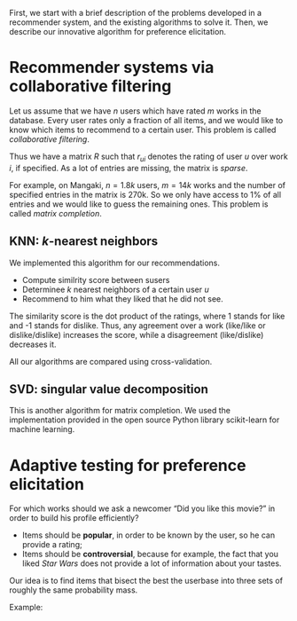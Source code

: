 First, we start with a brief description of the problems developed in a recommender system, and the existing algorithms to solve it. Then, we describe our innovative algorithm for preference elicitation.

# Recommender systems via collaborative filtering

Let us assume that we have $n$ users which have rated $m$ works in the database. Every user rates only a fraction of all items, and we would like to know which items to recommend to a certain user. This problem is called *collaborative filtering*.

Thus we have a matrix $R$ such that $r_{ui}$ denotes the rating of user $u$ over work $i$, if specified. As a lot of entries are missing, the matrix is *sparse*.

For example, on Mangaki, $n = 1.8k$ users, $m = 14k$ works and the number of specified entries in the matrix is 270k. So we only have access to 1% of all entries and we would like to guess the remaining ones. This problem is called *matrix completion*.

## KNN: $k$-nearest neighbors

We implemented this algorithm for our recommendations.

- Compute similrity score between susers
- Determinee $k$ nearest neighbors of a certain user $u$
- Recommend to him what they liked that he did not see.

The similarity score is the dot product of the ratings, where 1 stands for like and -1 stands for dislike. Thus, any agreement over a work (like/like or dislike/dislike) increases the score, while a disagreement (like/dislike) decreases it.

All our algorithms are compared using cross-validation.

## SVD: singular value decomposition

This is another algorithm for matrix completion. We used the implementation provided in the open source Python library scikit-learn for machine learning.

# Adaptive testing for preference elicitation

For which works should we ask a newcomer “Did you like this movie?” in order to build his profile efficiently?

- Items should be **popular**, in order to be known by the user, so he can provide a rating;
- Items should be **controversial**, because for example, the fact that you liked *Star Wars* does not provide a lot of information about your tastes.

Our idea is to find items that bisect the best the userbase into three sets of roughly the same probability mass.

Example:

